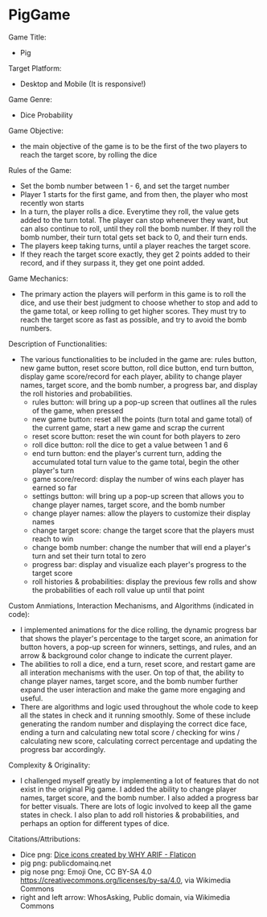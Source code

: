# PigGame

Game Title:
- Pig

Target Platform:
- Desktop and Mobile (It is responsive!)

Game Genre: 
- Dice Probability

Game Objective: 
- the main objective of the game is to be the first of the two players to reach the target score, by rolling the dice

Rules of the Game: 
- Set the bomb number between 1 - 6, and set the target number
- Player 1 starts for the first game, and from then, the player who most recently won starts
- In a turn, the player rolls a dice. Everytime they roll, the value gets added to the turn total. The player can stop whenever they want, but can also continue to roll, until they roll the bomb number. If they roll the bomb number, their turn total gets set back to 0, and their turn ends. 
- The players keep taking turns, until a player reaches the target score. 
- If they reach the target score exactly, they get 2 points added to their record, and if they surpass it, they get one point added. 

Game Mechanics: 
- The primary action the players will perform in this game is to roll the dice, and use their best judgment to choose whether to stop and add to the game total, or keep rolling to get higher scores. They must try to reach the target score as fast as possible, and try to avoid the bomb numbers. 

Description of Functionalities: 
- The various functionalities to be included in the game are: rules button, new game button, reset score button, roll dice button, end turn button, display game score/record for each player, ability to change player names, target score, and the bomb number, a progress bar, and display the roll histories and probabilities.
    - rules button: will bring up a pop-up screen that outlines all the rules of the game, when pressed
    - new game button: reset all the points (turn total and game total) of the current game, start a new game and scrap the current
    - reset score button: reset the win count for both players to zero
    - roll dice button: roll the dice to get a value between 1 and 6
    - end turn button: end the player's current turn, adding the accumulated total turn value to the game total, begin the other player's turn
    - game score/record: display the number of wins each player has earned so far
    - settings button: will bring up a pop-up screen that allows you to change player names, target score, and the bomb number
    - change player names: allow the players to customize their display names
    - change target score: change the target score that the players must reach to win
    - change bomb number: change the number that will end a player's turn and set their turn total to zero
    - progress bar: display and visualize each player's progress to the target score
    - roll histories & probabilities: display the previous few rolls and show the probabilities of each roll value up until that point

Custom Anmiations, Interaction Mechanisms, and Algorithms (indicated in code):
- I implemented animations for the dice rolling, the dynamic progress bar that shows the player's percentage to the target score, an animation for button hovers, a pop-up screen for winners, settings, and rules, and an arrow & background color change to indicate the current player.
- The abilities to roll a dice, end a turn, reset score, and restart game are all interation mechanisms with the user. On top of that, the ability to change player names, target score, and the bomb number further expand the user interaction and make the game more engaging and useful.
- There are algorithms and logic used throughout the whole code to keep all the states in check and it running smoothly. Some of these include generating the random number and displaying the correct dice face, ending a turn and calculating new total score / checking for wins / calculating new score, calculating correct percentage and updating the progress bar accordingly.

Complexity & Originality: 
- I challenged myself greatly by implementing a lot of features that do not exist in the original Pig game. I added the ability to change player names, target score, and the bomb number. I also added a progress bar for better visuals. There are lots of logic involved to keep all the game states in check. I also plan to add roll histories & probabilities, and perhaps an option for different types of dice. 

Citations/Attributions: 
- Dice png: <a href="https://www.flaticon.com/free-icons/dice" title="dice icons">Dice icons created by WHY ARIF - Flaticon</a>
- pig png: publicdomainq.net
- pig nose png: Emoji One, CC BY-SA 4.0 <https://creativecommons.org/licenses/by-sa/4.0>, via Wikimedia Commons
- right and left arrow: WhosAsking, Public domain, via Wikimedia Commons 